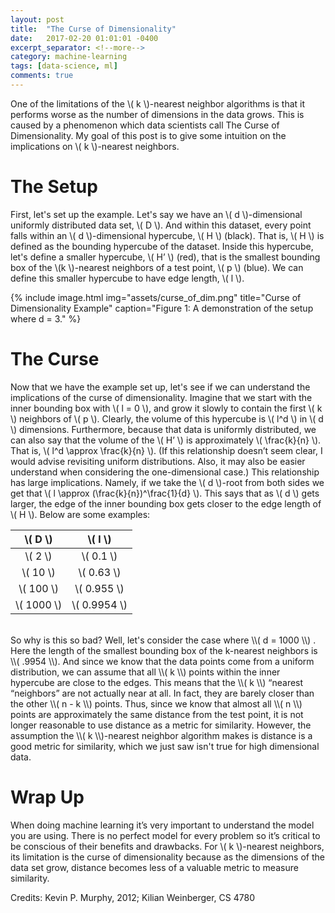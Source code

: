 ```yaml
---
layout: post
title:  "The Curse of Dimensionality"
date:   2017-02-20 01:01:01 -0400
excerpt_separator: <!--more-->
category: machine-learning
tags: [data-science, ml]
comments: true
---
```

One of the limitations of the \\( k \\)-nearest neighbor algorithms is that it performs worse as the number of dimensions in the data grows. This is caused by a phenomenon which data scientists call The Curse of Dimensionality. My goal of this post is to give some intuition on the implications on \\( k \\)-nearest neighbors.

<!--more-->

# The Setup
First, let's set up the example. Let's say we have an \\( d \\)-dimensional uniformly distributed data set, \\( D \\). And within this dataset, every point falls within an \\( d \\)-dimensional hypercube, \\( H \\) (black). That is, \\( H \\) is defined as the bounding hypercube of the dataset. Inside this hypercube, let's define a smaller hypercube, \\( H’ \\) (red), that is the smallest bounding box of the \\(k \\)-nearest neighbors of a test point, \\( p \\) (blue). We can define this smaller hypercube to have edge length, \\( l \\).  

{% include image.html
  img="assets/curse_of_dim.png"
  title="Curse of Dimensionality Example"
  caption="Figure 1: A demonstration of the setup where d = 3."
%}

# The Curse
Now that we have the example set up, let's see if we can understand the implications of the curse of dimensionality. Imagine that we start with the inner bounding box with  \\( l = 0 \\), and grow it slowly to contain the first \\( k \\) neighbors of \\( p \\). Clearly, the volume of this hypercube is \\( l^d \\) in \\( d \\) dimensions. Furthermore, because that data is uniformly distributed, we can also say that the volume of the \\( H’ \\) is approximately \\( \frac{k}{n} \\). That is, \\( l^d \approx \frac{k}{n} \\). (If this relationship doesn’t seem clear, I would advise revisiting uniform distributions. Also, it may also be easier understand when considering the one-dimensional case.)
This relationship has large implications. Namely, if we take the \\( d \\)-root from both sides we get that \\( l \approx (\frac{k}{n})^\frac{1}{d} \\). This says that as \\( d \\) gets larger, the edge of the inner bounding box gets closer to the edge length of \\( H \\).
Below are some examples:


| \\( D \\)    | \\( l \\)      |
| :----------: | :------------: |
| \\( 2 \\)    | \\( 0.1 \\)    |
| \\( 10 \\)   | \\( 0.63 \\)   |
| \\( 100 \\)  | \\( 0.955 \\)  |
| \\( 1000 \\) | \\( 0.9954 \\) |

<br>
So why is this so bad? Well, let's consider the case where  \\( d = 1000 \\) . Here the length of the smallest bounding box of the k-nearest neighbors is \\( .9954 \\). And since we know that the data points come from a uniform distribution, we can assume that all \\( k \\) points within the inner hypercube are close to the edges. This means that the \\( k \\) “nearest “neighbors” are not actually near at all. In fact, they are barely closer than the other \\( n - k \\) points. Thus, since we know that almost all \\( n \\) points are approximately the same distance from the test point, it is not longer reasonable to use distance as a metric for similarity. However, the assumption the \\( k \\)-nearest neighbor algorithm makes is distance is a good metric for similarity, which we just saw isn't true for high dimensional data.

# Wrap Up
When doing machine learning it’s very important to understand the model you are using. There is no perfect model for every problem so it’s critical to be conscious of their benefits and drawbacks. For \\( k \\)-nearest neighbors, its limitation is the curse of dimensionality because as the dimensions of the data set grow, distance becomes less of a valuable metric to measure similarity.

Credits: Kevin P. Murphy, 2012; Kilian Weinberger, CS 4780
